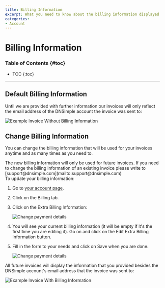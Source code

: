 ```yaml
---
title: Billing Information
excerpt: What you need to know about the billing information displayed on every invoice
categories:
- Account
---
```


# Billing Information

### Table of Contents {#toc}

* TOC
{:toc}

---


## Default Billing Information

Until we are provided with further information our invoices will only reflect the email address of the DNSimple account the invoice was sent to:

![Example Invoice Without Billing Information](http://cl.ly/image/1q2z0t0g2F3M/account-extra-billing-info-0.png)


## Change Billing Information

You can change the billing information that will be used for your invoices anytime and as many times as you need to.

<warning>
The new billing information will only be used for future invoices. If you need to change the billing information of an existing invoice please write to [support@dnsimple.com](mailto:support@dnsimple.com)
</warning>

<div class="section-steps" markdown="1">
To update your billing information:

1. Go to [your account page](https://dnsimple.com/account).
1. Click on the <label>Billing</label> tab.
1. Click on the <label>Extra Billing Information</label>:

     ![Change payment details](http://cl.ly/image/3k1h0i0O2l2u/account-extra-billing-info-1.png)

1. You will see your current billing information (it will be empty if it's the first time you are editing it). Go on and click on the <label>Edit Extra Billing Information</label> button.
1. Fill in the form to your needs and click on <label>Save</label> when you are done.

     ![Change payment details](http://cl.ly/image/0s1d441g3r3m/account-extra-billing-info-2.png)
</div>


All future invoices will display the information that you provided besides the DNSimple account's email address that the invoice was sent to:

![Example Invoice With Billing Information](http://cl.ly/image/2d0O1j0u1N2i/account-extra-billing-info-3.png)

